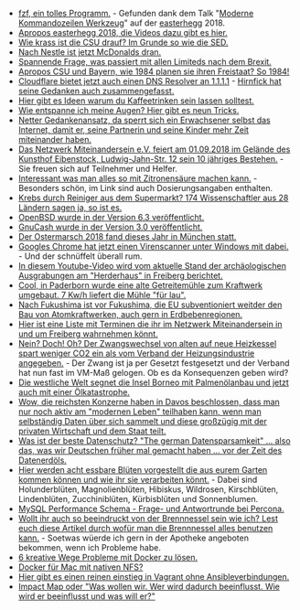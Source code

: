 * [fzf, ein tolles Programm.](https://wiki.archlinux.org/index.php/Fzf) - Gefunden dank dem Talk "[Moderne Kommandozeilen Werkzeug](https://berlin-ak.ftp.media.ccc.de/events/eh2018/h264-hd/eh18-35-deu-Moderne_Kommandozeilen_Werkzeuge_hd.mp4)" auf der [easterhegg](http://www.easterhegg.eu/) 2018.
* [Apropos easterhegg 2018, die Videos dazu gibt es hier.](https://media.ccc.de/c/eh18)
* [Wie krass ist die CSU drauf? Im Grunde so wie die SED.](https://blog.fefe.de/?ts=a43f3c13)
* [Nach Nestle ist jetzt McDonalds dran.](https://netzfrauen.org/2018/04/02/imnotlovinit-%e2%80%8f/)
* [Spannende Frage, was passiert mit allen Limiteds nach dem Brexit.](https://blog.fefe.de/?ts=a43f3688)
* [Apropos CSU und Bayern, wie 1984 planen sie ihren Freistaat? So 1984!](http://www.neopresse.com/politik/dach/bayern-wird-zum-ueberwachungsstaat-orwell-1984-wird-realitaet/)
* [Cloudflare bietet jetzt auch einen DNS Resolver an 1.1.1.1](https://blog.fefe.de/?ts=a43ffcb6) - [Hirnfick hat seine Gedanken auch zusammengefasst.](https://tuxproject.de/blog/2018/04/kurz-angemerkt-zu-1-1-1-1/)
* [Hier gibt es Ideen warum du Kaffeetrinken sein lassen solltest.](https://www.smarticular.net/kaffee-abgewoehnen-weniger-coffein-kaffeesucht-entzug-muedigkeit/)
* [Wie entspanne ich meine Augen? Hier gibt es neun Tricks.](https://www.smarticular.net/fitness-fuer-die-augen-uebungen-bewahren-die-sehschaerfe/)
* [Netter Gedankenansatz, da sperrt sich ein Erwachsener selbst das Internet, damit er, seine Partnerin und seine Kinder mehr Zeit miteinander haben.](https://odoepner.wordpress.com/2018/04/02/parental-control-against-internet-overuse/)
* [Das Netzwerk Miteinandersein e.V. feiert am 01.09.2018 im Gelände des Kunsthof Eibenstock, Ludwig-Jahn-Str. 12 sein 10 jähriges Bestehen.](https://bio-erzgebirge.de/wp/?p=14062) - Sie freuen sich auf Teilnehmer und Helfer.
* [Interessant was man alles so mit Zitronensäure machen kann.](https://www.careelite.de/zitronensaeure/) - Besonders schön, im Link sind auch Dosierungsangaben enthalten.
* [Krebs durch Reiniger aus dem Supermarkt? 174 Wissenschaftler aus 28 Ländern sagen ja, so ist es.](https://netzfrauen.org/2018/04/03/putzmittel-2/)
* [OpenBSD wurde in der Version 6.3 veröffentlicht.](https://www.pro-linux.de/news/1/25761/openbsd-63-erschienen.html)
* [GnuCash wurde in der Version 3.0 veröffentlicht.](https://www.phoronix.com/scan.php?page=news_item&px=GnuCash-3.0-Released)
* [Der Ostermarsch 2018 fand dieses Jahr in München statt.](https://weltnetz.tv/video/1449-ostermarsch-2018-muenchen)
* [Googles Chrome hat jetzt einen Virenscanner unter Windows mit dabei.](https://blog.fefe.de/?ts=a43d9e5f) - Und der schnüffelt überall rum.
* [In diesem Youtube-Video wird vom aktuelle Stand der archäologischen Ausgrabungen am "Herderhaus" in Freiberg berichtet.](https://www.youtube.com/watch?v=Gmaap-jO9zE)
* [Cool, in Paderborn wurde eine alte Getreitemühle zum Kraftwerk umgebaut. 7 Kw/h liefert die Mühle "für lau".](http://www.sonnenseite.com/de/energie/ehemalige-getreidemuehle-erzeugt-gruenen-strom.html)
* [Nach Fukushima ist vor Fukushima, die EU subventioniert weitder den Bau von Atomkraftwerken, auch gern in Erdbebenregionen.](https://netzfrauen.org/2018/04/04/57292/)
* [Hier ist eine Liste mit Terminen die ihr im Netzwerk Miteinandersein in und um Freiberg wahrnehmen könnt.](https://bio-erzgebirge.de/wp/?p=14175)
* [Nein? Doch! Oh? Der Zwangswechsel von alten auf neue Heizkessel spart weniger CO2 ein als vom Verband der Heizungsindustrie angegeben.](http://www.sonnenseite.com/de/energie/neue-heizkessel-sparen-weniger-co2-als-gedacht.html) - Der Zwang ist ja per Gesetzt festgesetzt und der Verband hat nun fast im VM-Maß gelogen. Ob es da Konsequenzen geben wird?
* [Die westliche Welt segnet die Insel Borneo mit Palmenölanbau und jetzt auch mit einer Ölkatastrophe.](https://netzfrauen.org/2018/04/03/borneo/)
* [Wow, die reichsten Konzerne haben in Davos beschlossen, dass man nur noch aktiv am "modernen Leben" teilhaben kann, wenn man selbständig Daten über sich sammelt und diese großzügig mit der privaten Wirtschaft und dem Staat teilt.](https://npr.news.eulu.info/2018/04/03/person-of-interest-eine-horrorvision-nimmt-seinen-anfang/)
* [Was ist der beste Datenschutz? "The german Datensparsamkeit" ... also das, was wir Deutschen früher mal gemacht haben ... vor der Zeit des Datenerdöls.](https://blog.fefe.de/?ts=a43d57ec)
* [Hier werden acht essbare Blüten vorgestellt die aus eurem Garten kommen können und wie ihr sie verarbeiten könnt.](https://www.smarticular.net/essbare-blueten-garten-anbauen-liste/) - Dabei sind Holunderblüten, Magnolienblüten, Hibiskus, Wildrosen, Kirschblüten, Lindenblüten, Zucchiniblüten, Kürbisblüten und Sonnenblumen.
* [MySQL Performance Schema - Frage- und Antwortrunde bei Percona.](https://www.percona.com/blog/2018/04/04/performance-schema-for-mysql-troubleshooting-webinar-q-a/)
* [Wollt ihr auch so beeindruckt von der Brennnessel sein wie ich? Lest euch diese Artikel durch wofür man die Brennnessel alles benutzen kann.](https://bio-erzgebirge.de/wp/?p=14279) - Soetwas wüerde ich gern in der Apotheke angeboten bekommen, wenn ich Probleme habe.
* [6 kreative Wege Probleme mit Docker zu lösen.](https://www.oreilly.com/ideas/6-creative-ways-to-solve-problems-with-linux-containers-and-docker)
* [Docker für Mac mit nativen NFS?](https://medium.com/@sean.handley/how-to-set-up-docker-for-mac-with-native-nfs-145151458adc)
* [Hier gibt es einen reinen einstieg in Vagrant ohne Ansibleverbindungen.](https://opensource.com/article/18/4/getting-started-vagrant)
* [Impact Map oder "Was wollen wir. Wer wird dadurch beeinflusst. Wie wird er beeinflusst und was will er?"](https://opensource.com/article/18/4/how-impact-mapping)
